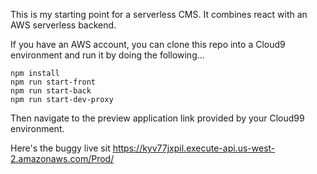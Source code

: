 This is my starting point for a serverless CMS. It combines react with an AWS serverless backend. 

If you have an AWS account, you can clone this repo into a Cloud9 environment and run it by doing the following...
```
npm install
npm run start-front
npm run start-back
npm run start-dev-proxy
```
Then navigate to the preview application link provided by your Cloud99 environment.

Here's the buggy live sit
https://kyv77jxpil.execute-api.us-west-2.amazonaws.com/Prod/
